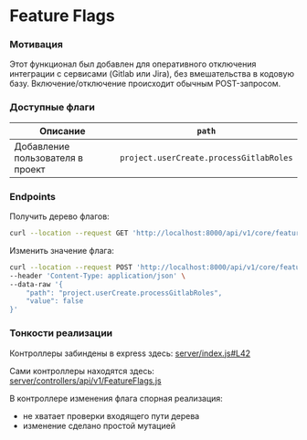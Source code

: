 # Feature Flags

### Мотивация

Этот функционал был добавлен для оперативного отключения интеграции с сервисами (Gitlab или Jira), без вмешательства в кодовую базу. Включение/отключение происходит обычным POST-запросом.

### Доступные флаги

| Описание                         | `path`                                  |
|----------------------------------|-----------------------------------------|
| Добавление пользователя в проект | `project.userCreate.processGitlabRoles` |

### Endpoints

Получить дерево флагов: 
```sh
curl --location --request GET 'http://localhost:8000/api/v1/core/featureFlags'
```

Изменить значение флага:
```sh
curl --location --request POST 'http://localhost:8000/api/v1/core/featureFlags' \
--header 'Content-Type: application/json' \
--data-raw '{
    "path": "project.userCreate.processGitlabRoles",
    "value": false
}'
```

### Тонкости реализации

Контроллеры забиндены в express здесь: [server/index.js#L42](../server/index.js#L42)

Сами контроллеры находятся здесь: [server/controllers/api/v1/FeatureFlags.js](../server/controllers/api/v1/FeatureFlags.js)

В контроллере изменения флага спорная реализация:

- не хватает проверки входящего пути дерева
- изменение сделано простой мутацией
